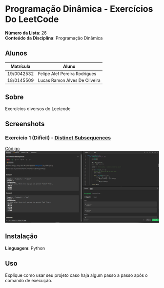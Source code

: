 # Programação Dinâmica - Exercícios Do LeetCode

**Número da Lista**: 26<br>
**Conteúdo da Disciplina**: Programação Dinãmica<br>

## Alunos
|Matrícula | Aluno |
| -- | -- |
| 19/0042532  |  Felipe Alef Pereira Rodrigues |
| 18/0145509  |  Lucas Ramon Alves De Oliveira |

## Sobre 
Exercícios diversos do Leetcode

## Screenshots

### Exercicio 1 (Difícil) - [Distinct Subsequences](https://leetcode.com/problems/distinct-subsequences/)
[Código](DistinctSubsequences/DistinctSubsequences.py)<br>
![DistinctSubsequences](images/DistinctSubsequences.png)

## Instalação 
**Linguagem**: Python<br>

## Uso 
Explique como usar seu projeto caso haja algum passo a passo após o comando de execução.




